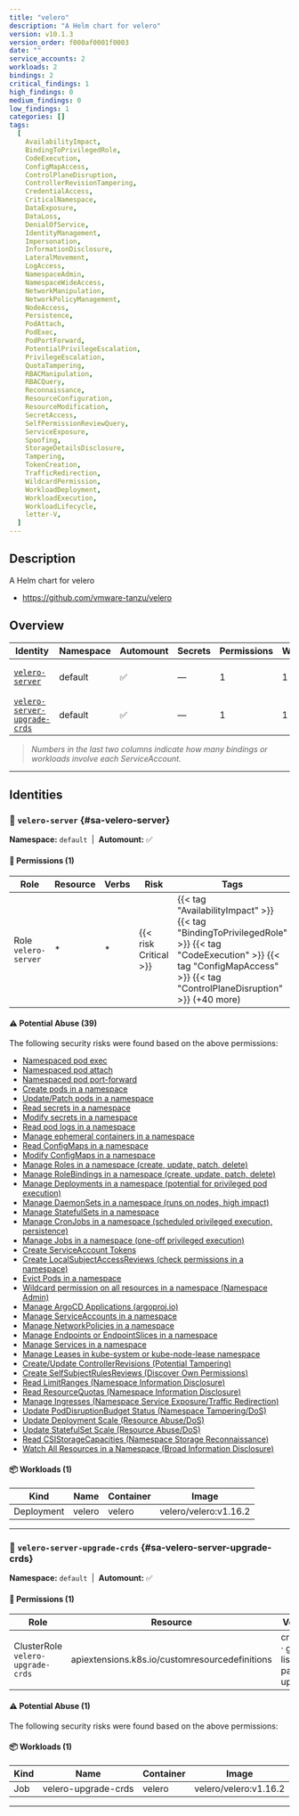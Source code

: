 ```yaml
---
title: "velero"
description: "A Helm chart for velero"
version: v10.1.3
version_order: f000af0001f0003
date: ""
service_accounts: 2
workloads: 2
bindings: 2
critical_findings: 1
high_findings: 0
medium_findings: 0
low_findings: 1
categories: []
tags:
  [
    AvailabilityImpact,
    BindingToPrivilegedRole,
    CodeExecution,
    ConfigMapAccess,
    ControlPlaneDisruption,
    ControllerRevisionTampering,
    CredentialAccess,
    CriticalNamespace,
    DataExposure,
    DataLoss,
    DenialOfService,
    IdentityManagement,
    Impersonation,
    InformationDisclosure,
    LateralMovement,
    LogAccess,
    NamespaceAdmin,
    NamespaceWideAccess,
    NetworkManipulation,
    NetworkPolicyManagement,
    NodeAccess,
    Persistence,
    PodAttach,
    PodExec,
    PodPortForward,
    PotentialPrivilegeEscalation,
    PrivilegeEscalation,
    QuotaTampering,
    RBACManipulation,
    RBACQuery,
    Reconnaissance,
    ResourceConfiguration,
    ResourceModification,
    SecretAccess,
    SelfPermissionReviewQuery,
    ServiceExposure,
    Spoofing,
    StorageDetailsDisclosure,
    Tampering,
    TokenCreation,
    TrafficRedirection,
    WildcardPermission,
    WorkloadDeployment,
    WorkloadExecution,
    WorkloadLifecycle,
    letter-V,
  ]
---
```


## Description

A Helm chart for velero

- https://github.com/vmware-tanzu/velero

## Overview

| Identity                                                       | Namespace | Automount | Secrets | Permissions | Workloads | Risk                    |
| -------------------------------------------------------------- | --------- | --------- | ------- | ----------- | --------- | ----------------------- |
| [`velero-server`](#sa-velero-server)                           | default   | ✅        | —       | 1           | 1         | {{< risk "Critical" >}} |
| [`velero-server-upgrade-crds`](#sa-velero-server-upgrade-crds) | default   | ✅        | —       | 1           | 1         | {{< risk "Low" >}}      |

> _Numbers in the last two columns indicate how many bindings or workloads involve each ServiceAccount._

---

## Identities

### 🤖 `velero-server` {#sa-velero-server}

**Namespace:** `default`  |  **Automount:** ✅

#### 🔑 Permissions (1)

| Role                 | Resource | Verbs | Risk                  | Tags                                                                                                                                                                             |
| -------------------- | -------- | ----- | --------------------- | -------------------------------------------------------------------------------------------------------------------------------------------------------------------------------- |
| Role `velero-server` | \*       | \*    | {{< risk Critical >}} | {{< tag "AvailabilityImpact" >}} {{< tag "BindingToPrivilegedRole" >}} {{< tag "CodeExecution" >}} {{< tag "ConfigMapAccess" >}} {{< tag "ControlPlaneDisruption" >}} (+40 more) |

#### ⚠️ Potential Abuse (39)

The following security risks were found based on the above permissions:

- [Namespaced pod exec](/rules/1001)
- [Namespaced pod attach](/rules/1003)
- [Namespaced pod port-forward](/rules/1005)
- [Create pods in a namespace](/rules/1007)
- [Update/Patch pods in a namespace](/rules/1009)
- [Read secrets in a namespace](/rules/1011)
- [Modify secrets in a namespace](/rules/1013)
- [Read pod logs in a namespace](/rules/1019)
- [Manage ephemeral containers in a namespace](/rules/1021)
- [Read ConfigMaps in a namespace](/rules/1023)
- [Modify ConfigMaps in a namespace](/rules/1025)
- [Manage Roles in a namespace (create, update, patch, delete)](/rules/1029)
- [Manage RoleBindings in a namespace (create, update, patch, delete)](/rules/1030)
- [Manage Deployments in a namespace (potential for privileged pod execution)](/rules/1034)
- [Manage DaemonSets in a namespace (runs on nodes, high impact)](/rules/1036)
- [Manage StatefulSets in a namespace](/rules/1038)
- [Manage CronJobs in a namespace (scheduled privileged execution, persistence)](/rules/1040)
- [Manage Jobs in a namespace (one-off privileged execution)](/rules/1042)
- [Create ServiceAccount Tokens](/rules/1047)
- [Create LocalSubjectAccessReviews (check permissions in a namespace)](/rules/1051)
- [Evict Pods in a namespace](/rules/1058)
- [Wildcard permission on all resources in a namespace (Namespace Admin)](/rules/1061)
- [Manage ArgoCD Applications (argoproj.io)](/rules/1063)
- [Manage ServiceAccounts in a namespace](/rules/1068)
- [Manage NetworkPolicies in a namespace](/rules/1072)
- [Manage Endpoints or EndpointSlices in a namespace](/rules/1074)
- [Manage Services in a namespace](/rules/1076)
- [Manage Leases in kube-system or kube-node-lease namespace](/rules/1081)
- [Create/Update ControllerRevisions (Potential Tampering)](/rules/1085)
- [Create SelfSubjectRulesReviews (Discover Own Permissions)](/rules/1086)
- [Read LimitRanges (Namespace Information Disclosure)](/rules/1087)
- [Read ResourceQuotas (Namespace Information Disclosure)](/rules/1088)
- [Manage Ingresses (Namespace Service Exposure/Traffic Redirection)](/rules/1091)
- [Update PodDisruptionBudget Status (Namespace Tampering/DoS)](/rules/1094)
- [Update Deployment Scale (Resource Abuse/DoS)](/rules/1096)
- [Update StatefulSet Scale (Resource Abuse/DoS)](/rules/1097)
- [Read CSIStorageCapacities (Namespace Storage Reconnaissance)](/rules/1101)
- [Watch All Resources in a Namespace (Broad Information Disclosure)](/rules/1103)

#### 📦 Workloads (1)

| Kind       | Name   | Container | Image                 |
| ---------- | ------ | --------- | --------------------- |
| Deployment | velero | velero    | velero/velero:v1.16.2 |

---

### 🤖 `velero-server-upgrade-crds` {#sa-velero-server-upgrade-crds}

**Namespace:** `default`  |  **Automount:** ✅

#### 🔑 Permissions (1)

| Role                              | Resource                                       | Verbs                                | Risk             | Tags |
| --------------------------------- | ---------------------------------------------- | ------------------------------------ | ---------------- | ---- |
| ClusterRole `velero-upgrade-crds` | apiextensions.k8s.io/customresourcedefinitions | create · get · list · patch · update | {{< risk Low >}} |      |

#### ⚠️ Potential Abuse (1)

The following security risks were found based on the above permissions:

#### 📦 Workloads (1)

| Kind | Name                | Container | Image                 |
| ---- | ------------------- | --------- | --------------------- |
| Job  | velero-upgrade-crds | velero    | velero/velero:v1.16.2 |

---
